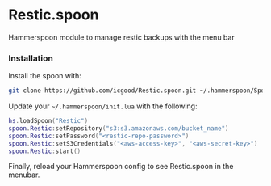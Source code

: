 # Restic.spoon
Hammerspoon module to manage restic backups with the menu bar

### Installation
Install the spoon with:

```bash
git clone https://github.com/icgood/Restic.spoon.git ~/.hammerspoon/Spoons/Restic.spoon
```

Update your `~/.hammerspoon/init.lua` with the following:

```lua
hs.loadSpoon("Restic")
spoon.Restic:setRepository("s3:s3.amazonaws.com/bucket_name")
spoon.Restic:setPassword("<restic-repo-password>")
spoon.Restic:setS3Credentials("<aws-access-key>", "<aws-secret-key>")
spoon.Restic:start()
```

Finally, reload your Hammerspoon config to see Restic.spoon in the menubar.

